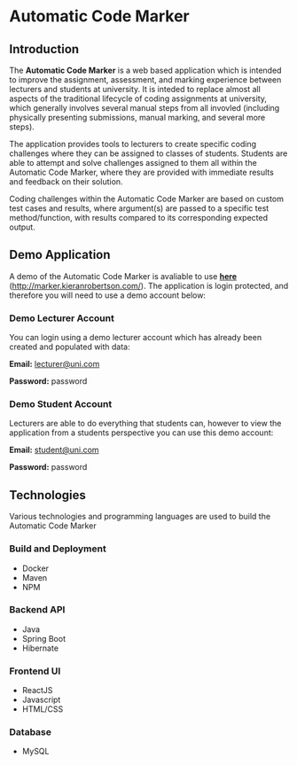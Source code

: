 # Automatic Code Marker

## Introduction

The **Automatic Code Marker** is a web based application which is intended to improve the assignment, assessment, and marking experience between lecturers and students at university. It is inteded to replace almost all aspects of the traditional lifecycle of coding assignments at university, which generally involves several manual steps from all invovled (including physically presenting submissions, manual marking, and several more steps).

The application provides tools to lecturers to create specific coding challenges where they can be assigned to classes of students. Students are able to attempt and solve challenges assigned to them all within the Automatic Code Marker, where they are provided with immediate results and feedback on their solution.

Coding challenges within the Automatic Code Marker are based on custom test cases and results, where argument(s) are passed to a specific test method/function, with results compared to its corresponding expected output.

## Demo Application
A demo of the Automatic Code Marker is avaliable to use **[here][demo-url]** (http://marker.kieranrobertson.com/). The application is login protected, and therefore you will need to use a demo account below:

### Demo Lecturer Account
You can login using a demo lecturer account which has already been created and populated with data:

**Email:** lecturer@uni.com

**Password:** password

### Demo Student Account
Lecturers are able to do everything that students can, however to view the application from a students perspective you can use this demo account:

**Email:** student@uni.com

**Password:** password


## Technologies
Various technologies and programming languages are used to build the Automatic Code Marker

### Build and Deployment
* Docker
* Maven
* NPM

### Backend API
* Java
* Spring Boot
* Hibernate

### Frontend UI
* ReactJS
* Javascript
* HTML/CSS

### Database
* MySQL





   [demo-url]: <http://marker.kieranrobertson.com/>
